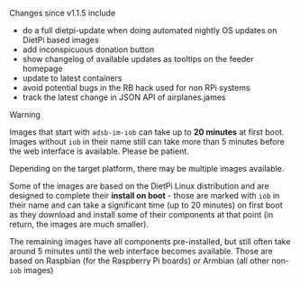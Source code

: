 Changes since v1.1.5 include
- do a full dietpi-update when doing automated nightly OS updates on DietPi based images
- add inconspicuous donation button
- show changelog of available updates as tooltips on the feeder homepage
- update to latest containers
- avoid potential bugs in the RB hack used for non RPi systems
- track the latest change in JSON API of airplanes.james

> [!WARNING]
> Images that start with `adsb-im-iob` can take up to **20 minutes** at first boot. Images without `iob` in their name still can take more than 5 minutes before the web interface is available. Please be patient.

Depending on the target platform, there may be multiple images available.

Some of the images are based on the DietPi Linux distribution and are designed to complete their **install on boot** - those are marked with `iob` in their name and can take a significant time (up to 20 minutes) on first boot as they download and install some of their components at that point (in return, the images are much smaller).

The remaining images have all components pre-installed, but still often take around 5 minutes until the web interface becomes available. Those are based on Raspbian (for the Raspberry Pi boards) or Armbian (all other non-`iob` images)



